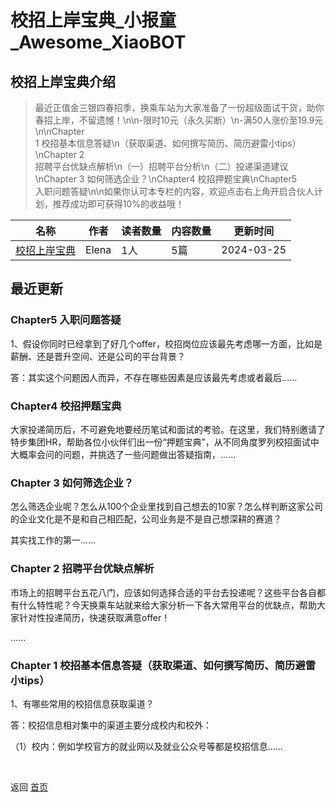# 校招上岸宝典_小报童_Awesome_XiaoBOT

## 校招上岸宝典介绍
> 最近正值金三银四春招季，换乘车站为大家准备了一份超级面试干货，助你春招上岸，不留遗憾！\n\n-限时10元（永久买断）\n-满50人涨价至19.9元\n\nChapter  
1 校招基本信息答疑\n（获取渠道、如何撰写简历、简历避雷小tips）\nChapter 2  
招聘平台优缺点解析\n（一）招聘平台分析\n（二）投递渠道建议\nChapter 3 如何筛选企业？\nChapter4 校招押题宝典\nChapter5  
入职问题答疑\n\n如果你认可本专栏的内容，欢迎点击右上角开启合伙人计划，推荐成功即可获得10%的收益哦！  
  


|名称|作者|读者数量|内容数量|更新时间|
|---|---|---|---|---|
|[校招上岸宝典](https://xiaobot.net/p/recruitment?refer=9c3f1c95-a052-465a-9902-f6d75080262a)|Elena|1人|5篇|2024-03-25|

## 最近更新
### Chapter5 入职问题答疑

1、假设你同时已经拿到了好几个offer，校招岗位应该最先考虑哪一方面，比如是薪酬、还是晋升空间、还是公司的平台背景？

答：其实这个问题因人而异，不存在哪些因素是应该最先考虑或者最后......

### Chapter4 校招押题宝典

大家投递简历后，不可避免地要经历笔试和面试的考验。在这里，我们特别邀请了特步集团HR，帮助各位小伙伴们出一份“押题宝典”，从不同角度罗列校招面试中大概率会问的问题，并挑选了一些问题做出答疑指南，......

### Chapter 3 如何筛选企业？

怎么筛选企业呢？怎么从100个企业里找到自己想去的10家？怎么样判断这家公司的企业文化是不是和自己相匹配，公司业务是不是自己想深耕的赛道？



其实找工作的第一......

### Chapter 2 招聘平台优缺点解析

市场上的招聘平台五花八门，应该如何选择合适的平台去投递呢？这些平台各自都有什么特性呢？今天换乘车站就来给大家分析一下各大常用平台的优缺点，帮助大家针对性投递简历，快速获取满意offer！

......

### Chapter 1 校招基本信息答疑（获取渠道、如何撰写简历、简历避雷小tips）

1、有哪些常用的校招信息获取渠道？

答：校招信息相对集中的渠道主要分成校内和校外：



（1）校内：例如学校官方的就业网以及就业公众号等都是校招信息......


<a href="https://github.com/Reno9527/awesome-xiaobot" style="color: white; text-decoration: none;">awesome-xiaobot</a>

返回 [首页](../README.md)
